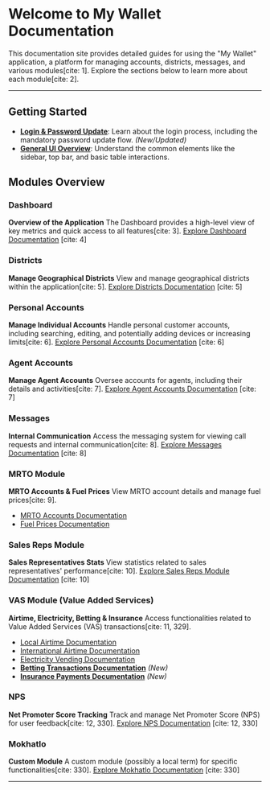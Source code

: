 # Welcome to My Wallet Documentation

This documentation site provides detailed guides for using the "My Wallet" application, a platform for managing accounts, districts, messages, and various modules[cite: 1]. Explore the sections below to learn more about each module[cite: 2].

---

## Getting Started

* **[Login & Password Update](authentication.md)**: Learn about the login process, including the mandatory password update flow. *(New/Updated)*
* **[General UI Overview](ui-guide.md)**: Understand the common elements like the sidebar, top bar, and basic table interactions.

## Modules Overview

### Dashboard
**Overview of the Application**
The Dashboard provides a high-level view of key metrics and quick access to all features[cite: 3].
[Explore Dashboard Documentation](dashboard.md) [cite: 4]

### Districts
**Manage Geographical Districts**
View and manage geographical districts within the application[cite: 5].
[Explore Districts Documentation](districts.md) [cite: 5]

### Personal Accounts
**Manage Individual Accounts**
Handle personal customer accounts, including searching, editing, and potentially adding devices or increasing limits[cite: 6].
[Explore Personal Accounts Documentation](ui-guide.md) [cite: 6]

### Agent Accounts
**Manage Agent Accounts**
Oversee accounts for agents, including their details and activities[cite: 7].
[Explore Agent Accounts Documentation](agent-accounts.md) [cite: 7]

### Messages
**Internal Communication**
Access the messaging system for viewing call requests and internal communication[cite: 8].
[Explore Messages Documentation](messages.md) [cite: 8]

### MRTO Module
**MRTO Accounts & Fuel Prices**
View MRTO account details and manage fuel prices[cite: 9].
* [MRTO Accounts Documentation](mrto-accounts.md)
* [Fuel Prices Documentation](fuel-prices.md)

### Sales Reps Module
**Sales Representatives Stats**
View statistics related to sales representatives' performance[cite: 10].
[Explore Sales Reps Module Documentation](sales-reps-module.md) [cite: 10]

### VAS Module (Value Added Services)
**Airtime, Electricity, Betting & Insurance**
Access functionalities related to Value Added Services (VAS) transactions[cite: 11, 329].
* [Local Airtime Documentation](local-airtime-vas-table.md)
* [International Airtime Documentation](international-airtime-vas-table.md)
* [Electricity Vending Documentation](electricity-vas-table.md)
* **[Betting Transactions Documentation](betting-vas-table.md)** *(New)*
* **[Insurance Payments Documentation](insurance-vas-table.md)** *(New)*

### NPS
**Net Promoter Score Tracking**
Track and manage Net Promoter Score (NPS) for user feedback[cite: 12, 330].
[Explore NPS Documentation](nps.md) [cite: 12, 330]

### Mokhatlo
**Custom Module**
A custom module (possibly a local term) for specific functionalities[cite: 330].
[Explore Mokhatlo Documentation](mokhatlo.md) [cite: 330]

---